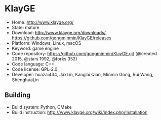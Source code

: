# KlayGE

- Home: http://www.klayge.org/
- State: mature
- Download: http://www.klayge.org/downloads/, https://github.com/gongminmin/KlayGE/releases
- Platform: Windows, Linux, macOS
- Keyword: game engine
- Code repository: https://github.com/gongminmin/KlayGE.git (@created 2015, @stars 1992, @forks 353)
- Code language: C++
- Code license: GPL-2.0
- Developer: huazai434, JaxLin, Kanglai Qian, Minmin Gong, Rui Wang, ShenghuaLin

## Building

- Build system: Python, CMake
- Build instruction: http://www.klayge.org/wiki/index.php/Installation
